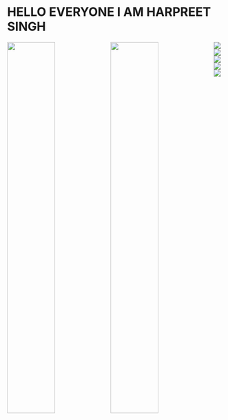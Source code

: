 # HELLO EVERYONE I AM HARPREET SINGH


<img align="left" width="47%" src="https://github-readme-stats.vercel.app/api?username=HAPPYS1NGH&show_icons=true&theme=radical" />

<img align="left" width="47%" src="https://github-readme-stats.vercel.app/api/top-langs/?username=HAPPYS1NGH&layout=compact)" />

<!--<img align="left" src="https://img.shields.io/badge/Ethereum-3C3C3D?style=for-the-badge&logo=Ethereum&logoColor=white" />

<img align="left" src="https://img.shields.io/badge/-Hackerrank-2EC866?style=for-the-badge&logo=HackerRank&logoColor=white" />

<img align="left" src="https://img.shields.io/badge/Kaggle-035a7d?style=for-the-badge&logo=kaggle&logoColor=white" />


<img align="left" src="https://img.shields.io/badge/css3-%231572B6.svg?style=for-the-badge&logo=css3&logoColor=white" />

<img align="left" src="https://img.shields.io/badge/html5-%23E34F26.svg?style=for-the-badge&logo=html5&logoColor=white" />
-->
<img align="left" src="https://img.shields.io/badge/c++-%2300599C.svg?style=for-the-badge&logo=c%2B%2B&logoColor=white" />

<img align="left" src="https://img.shields.io/badge/java-%23ED8B00.svg?style=for-the-badge&logo=java&logoColor=white" />

<img align="left" src="https://img.shields.io/badge/javascript-%23323330.svg?style=for-the-badge&logo=javascript&logoColor=%23F7DF1E" />

<img align="left" src="https://img.shields.io/badge/Solidity-%23363636.svg?style=for-the-badge&logo=solidity&logoColor=white" />


<img align="left" src="https://img.shields.io/badge/node.js-6DA55F?style=for-the-badge&logo=node.js&logoColor=white" />

